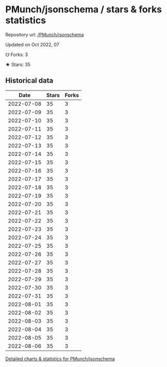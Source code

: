 # PMunch/jsonschema / stars & forks statistics

Repository url: [/PMunch/jsonschema](https://github.com/PMunch/jsonschema)

Updated on Oct 2022, 07

☋ Forks: 3

★ Stars: 35

## Historical data
| Date | Stars | Forks |
|------|-------|-------|
| 2022-07-08 | 35 | 3 | 
| 2022-07-09 | 35 | 3 | 
| 2022-07-10 | 35 | 3 | 
| 2022-07-11 | 35 | 3 | 
| 2022-07-12 | 35 | 3 | 
| 2022-07-13 | 35 | 3 | 
| 2022-07-14 | 35 | 3 | 
| 2022-07-15 | 35 | 3 | 
| 2022-07-16 | 35 | 3 | 
| 2022-07-17 | 35 | 3 | 
| 2022-07-18 | 35 | 3 | 
| 2022-07-19 | 35 | 3 | 
| 2022-07-20 | 35 | 3 | 
| 2022-07-21 | 35 | 3 | 
| 2022-07-22 | 35 | 3 | 
| 2022-07-23 | 35 | 3 | 
| 2022-07-24 | 35 | 3 | 
| 2022-07-25 | 35 | 3 | 
| 2022-07-26 | 35 | 3 | 
| 2022-07-27 | 35 | 3 | 
| 2022-07-28 | 35 | 3 | 
| 2022-07-29 | 35 | 3 | 
| 2022-07-30 | 35 | 3 | 
| 2022-07-31 | 35 | 3 | 
| 2022-08-01 | 35 | 3 | 
| 2022-08-02 | 35 | 3 | 
| 2022-08-03 | 35 | 3 | 
| 2022-08-04 | 35 | 3 | 
| 2022-08-05 | 35 | 3 | 
| 2022-08-06 | 35 | 3 | 


[Detailed charts & statistics for PMunch/jsonschema](https://reviewgithub.com/rep/PMunch/jsonschema)
